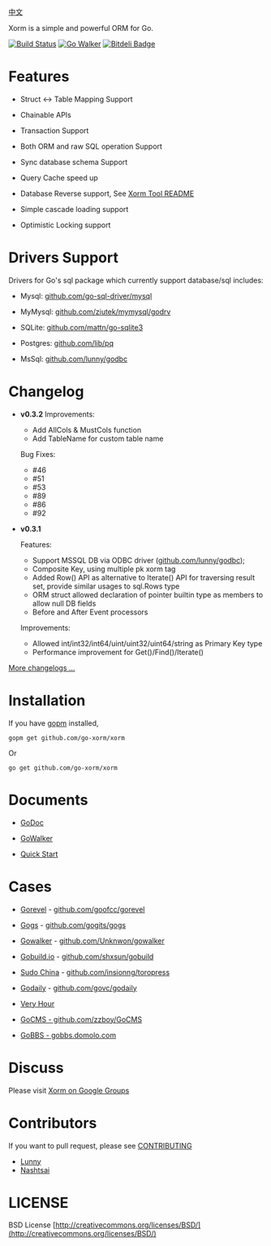 [中文](https://github.com/lunny/xorm/blob/master/README_CN.md)

Xorm is a simple and powerful ORM for Go.

[![Build Status](https://drone.io/github.com/go-xorm/xorm/status.png)](https://drone.io/github.com/go-xorm/xorm/latest)  [![Go Walker](http://gowalker.org/api/v1/badge)](http://gowalker.org/github.com/go-xorm/xorm) [![Bitdeli Badge](https://d2weczhvl823v0.cloudfront.net/lunny/go-xorm/trend.png)](https://bitdeli.com/free "Bitdeli Badge")

# Features

* Struct <-> Table Mapping Support

* Chainable APIs
 
* Transaction Support

* Both ORM and raw SQL operation Support

* Sync database schema Support

* Query Cache speed up

* Database Reverse support, See [Xorm Tool README](https://github.com/go-xorm/xorm/blob/master/xorm/README.md)

* Simple cascade loading support

* Optimistic Locking support


# Drivers Support

Drivers for Go's sql package which currently support database/sql includes:

* Mysql: [github.com/go-sql-driver/mysql](https://github.com/go-sql-driver/mysql)

* MyMysql: [github.com/ziutek/mymysql/godrv](https://github.com/ziutek/mymysql/godrv)

* SQLite: [github.com/mattn/go-sqlite3](https://github.com/mattn/go-sqlite3)

* Postgres: [github.com/lib/pq](https://github.com/lib/pq)

* MsSql: [github.com/lunny/godbc](https://github.com/lunny/godbc)

# Changelog

* **v0.3.2** 
	Improvements:
	* Add AllCols & MustCols function
	* Add TableName for custom table name

	Bug Fixes:
	* #46
	* #51
	* #53
	* #89
	* #86
	* #92

* **v0.3.1** 

	Features:
	* Support MSSQL DB via ODBC driver ([github.com/lunny/godbc](https://github.com/lunny/godbc));
	* Composite Key, using multiple pk xorm tag 
	* Added Row() API as alternative to Iterate() API for traversing result set, provide similar usages to sql.Rows type
	* ORM struct allowed declaration of pointer builtin type as members to allow null DB fields 
	* Before and After Event processors

	Improvements:
	* Allowed int/int32/int64/uint/uint32/uint64/string as Primary Key type
	* Performance improvement for Get()/Find()/Iterate()

[More changelogs ...](https://github.com/go-xorm/xorm/blob/master/docs/Changelog.md)

# Installation

If you have [gopm](https://github.com/gpmgo/gopm) installed, 

	gopm get github.com/go-xorm/xorm
	
Or

	go get github.com/go-xorm/xorm

# Documents

* [GoDoc](http://godoc.org/github.com/go-xorm/xorm)

* [GoWalker](http://gowalker.org/github.com/go-xorm/xorm)

* [Quick Start](https://github.com/go-xorm/xorm/blob/master/docs/QuickStartEn.md)

# Cases

* [Gorevel](http://http://gorevel.cn/) - [github.com/goofcc/gorevel](http://github.com/goofcc/gorevel)

* [Gogs](http://try.gogits.org) - [github.com/gogits/gogs](http://github.com/gogits/gogs)

* [Gowalker](http://gowalker.org) - [github.com/Unknwon/gowalker](http://github.com/Unknwon/gowalker)

* [Gobuild.io](http://gobuild.io) - [github.com/shxsun/gobuild](http://github.com/shxsun/gobuild)

* [Sudo China](http://sudochina.com) - [github.com/insionng/toropress](http://github.com/insionng/toropress)

* [Godaily](http://godaily.org) - [github.com/govc/godaily](http://github.com/govc/godaily)

* [Very Hour](http://veryhour.com/)

* [GoCMS - github.com/zzboy/GoCMS](https://github.com/zzdboy/GoCMS)

* [GoBBS - gobbs.domolo.com](http://gobbs.domolo.com/)


# Discuss

Please visit [Xorm on Google Groups](https://groups.google.com/forum/#!forum/xorm)

# Contributors

If you want to pull request, please see [CONTRIBUTING](https://github.com/go-xorm/xorm/blob/master/CONTRIBUTING.md)

* [Lunny](https://github.com/lunny)
* [Nashtsai](https://github.com/nashtsai)

# LICENSE

 BSD License
 [http://creativecommons.org/licenses/BSD/](http://creativecommons.org/licenses/BSD/)
